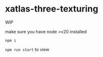 # xatlas-three-texturing

WIP


make sure you have node >v20 installed

`npm i`

`npm run start` to view